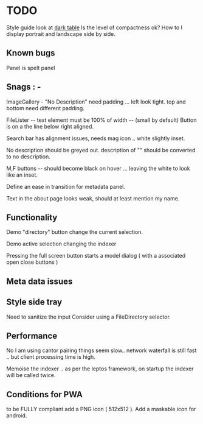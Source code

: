 # TODO

Style guide
look at [dark table]( <https://www.darktable.org/>)
Is the level of compactness ok?
How to I display portrait and landscape side by side.

## Known bugs

 Panel is spelt panel

## Snags : -

  ImageGallery - "No Description" need padding ... left look tight.
  top and bottom need different padding.

  FileLister -- text element must be 100% of width -- (small by default)
  Button is on a the line below right aligned.

  Search bar has alignment issues, needs mag icon .. white slightly inset.

  No description should be greyed out. description of "" should be converted to no description.

  M,F buttons -- should become black on hover ... leaving the white to look like an inset.

  Define an ease in transition for metadata panel.

  Text in the about page looks weak, should at least mention my name.

## Functionality

  Demo "directory" button change the current selection.

  Demo active selection changing the indexer

  Pressing the full screen button starts a model dialog
  ( with a associated open close buttons )

## Meta data issues

## Style side tray

 Need to sanitize the input
 Consider using a FileDirectory selector.

## Performance

No I am using cantor pairing things seem slow..
network waterfall is still fast .. but client processing time is high.

Memoise the indexer .. as per the leptos framework, on startup the indexer will be called twice.

## Conditions for PWA

to be FULLY compliant add a PNG icon ( 512x512 ).
Add a maskable icon for android.
